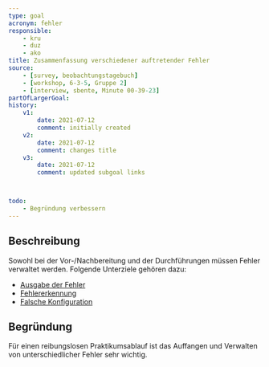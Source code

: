 ```yaml
---
type: goal
acronym: fehler
responsible:
    - kru
    - duz
    - ako
title: Zusammenfassung verschiedener auftretender Fehler
source:
    - [survey, beobachtungstagebuch]
    - [workshop, 6-3-5, Gruppe 2]
    - [interview, sbente, Minute 00-39-23]
partOfLargerGoal: 
history:
    v1:
        date: 2021-07-12
        comment: initially created
    v2:
        date: 2021-07-12
        comment: changes title
    v3:
        date: 2021-07-12
        comment: updated subgoal links



todo:
    - Begründung verbessern
---
```


## Beschreibung

Sowohl bei der Vor-/Nachbereitung und der Durchführungen müssen Fehler verwaltet werden. Folgende Unterziele gehören dazu: 

* [Ausgabe der Fehler](https://divekit.github.io/divekit-roadmap/goals/fehlerVerst%C3%A4ndlichkeit.html)
* [Fehlererkennung](https://divekit.github.io/divekit-roadmap/goals/Fehlererkennung.html)
* [Falsche Konfiguration](https://divekit.github.io/divekit-roadmap/goals/fehlerFalscheKonfig.html)


## Begründung

Für einen reibungslosen Praktikumsablauf ist das Auffangen und Verwalten von unterschiedlicher Fehler sehr wichtig.
